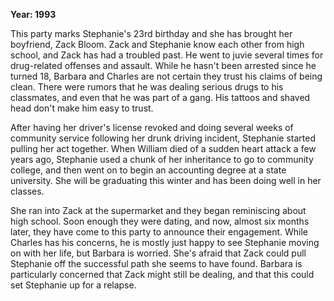 **Year: 1993**

This party marks Stephanie's 23rd birthday and she has brought her boyfriend, Zack Bloom. Zack and Stephanie know each other from high school, and Zack has had a troubled past. He went to juvie several times for drug-related offenses and assault. While he hasn't been arrested since he turned 18, Barbara and Charles are not certain they trust his claims of being clean. There were rumors that he was dealing serious drugs to his classmates, and even that he was part of a gang. His tattoos and shaved head don't make him easy to trust.

After having her driver's license revoked and doing several weeks of community service following her drunk driving incident, Stephanie started pulling her act together. When William died of a sudden heart attack a few years ago, Stephanie used a chunk of her inheritance to go to community college, and then went on to begin an accounting degree at a state university. She will be graduating this winter and has been doing well in her classes.

She ran into Zack at the supermarket and they began reminiscing about high school. Soon enough they were dating, and now, almost six months later, they have come to this party to announce their engagement. While Charles has his concerns, he is mostly just happy to see Stephanie moving on with her life, but Barbara is worried. She's afraid that Zack could pull Stephanie off the successful path she seems to have found. Barbara is particularly concerned that Zack might still be dealing, and that this could set Stephanie up for a relapse.

